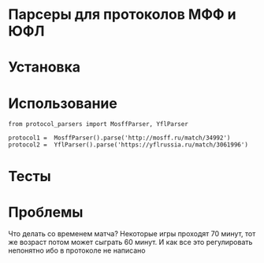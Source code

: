 # Парсеры для протоколов МФФ и ЮФЛ

# Установка

# Использование

    from protocol_parsers import MosffParser, YflParser

    protocol1 =  MosffParser().parse('http://mosff.ru/match/34992')
    protocol2 =  YflParser().parse('https://yflrussia.ru/match/3061996')

# Тесты

# Проблемы

Что делать со временем матча? Некоторые игры проходят 70 минут, тот же возраст потом может сыграть 60 минут. И как все это регулировать непонятно ибо в протоколе не написано